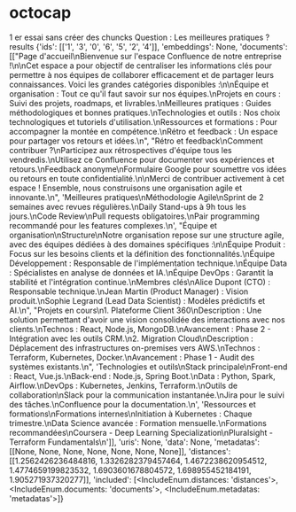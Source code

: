 # octocap

1 er essai sans créer des chuncks
Question : Les meilleures pratiques ?
results {'ids': [['1', '3', '0', '6', '5', '2', '4']], 'embeddings': None, 'documents': [["Page d'accueil\nBienvenue sur l'espace Confluence de notre entreprise !\n\nCet espace a pour objectif de centraliser les informations clés pour permettre à nos équipes de collaborer efficacement et de partager leurs connaissances. Voici les grandes catégories disponibles :\n\nÉquipe et organisation : Tout ce qu'il faut savoir sur nos équipes.\nProjets en cours : Suivi des projets, roadmaps, et livrables.\nMeilleures pratiques : Guides méthodologiques et bonnes pratiques.\nTechnologies et outils : Nos choix technologiques et tutoriels d'utilisation.\nRessources et formations : Pour accompagner la montée en compétence.\nRétro et feedback : Un espace pour partager vos retours et idées.\n", "Rétro et feedback\nComment contribuer ?\nParticipez aux rétrospectives d'équipe tous les vendredis.\nUtilisez ce Confluence pour documenter vos expériences et retours.\nFeedback anonyme\nFormulaire Google pour soumettre vos idées ou retours en toute confidentialité.\n\nMerci de contribuer activement à cet espace ! Ensemble, nous construisons une organisation agile et innovante.\n", 'Meilleures pratiques\nMéthodologie Agile\nSprint de 2 semaines avec revues régulières.\nDaily Stand-ups à 9h tous les jours.\nCode Review\nPull requests obligatoires.\nPair programming recommandé pour les features complexes.\n', "Équipe et organisation\nStructure\nNotre organisation repose sur une structure agile, avec des équipes dédiées à des domaines spécifiques :\n\nÉquipe Produit : Focus sur les besoins clients et la définition des fonctionnalités.\nÉquipe Développement : Responsable de l'implémentation technique.\nÉquipe Data : Spécialistes en analyse de données et IA.\nÉquipe DevOps : Garantit la stabilité et l'intégration continue.\nMembres clés\nAlice Dupont (CTO) : Responsable technique.\nJean Martin (Product Manager) : Vision produit.\nSophie Legrand (Lead Data Scientist) : Modèles prédictifs et AI.\n", "Projets en cours\n1. Plateforme Client 360\nDescription : Une solution permettant d'avoir une vision consolidée des interactions avec nos clients.\nTechnos : React, Node.js, MongoDB.\nAvancement : Phase 2 - Intégration avec les outils CRM.\n2. Migration Cloud\nDescription : Déplacement des infrastructures on-premises vers AWS.\nTechnos : Terraform, Kubernetes, Docker.\nAvancement : Phase 1 - Audit des systèmes existants.\n", 'Technologies et outils\nStack principale\nFront-end : React, Vue.js.\nBack-end : Node.js, Spring Boot.\nData : Python, Spark, Airflow.\nDevOps : Kubernetes, Jenkins, Terraform.\nOutils de collaboration\nSlack pour la communication instantanée.\nJira pour le suivi des tâches.\nConfluence pour la documentation.\n', 'Ressources et formations\nFormations internes\nInitiation à Kubernetes : Chaque trimestre.\nData Science avancée : Formation mensuelle.\nFormations recommandées\nCoursera - Deep Learning Specialization\nPluralsight - Terraform Fundamentals\n']], 'uris': None, 'data': None, 'metadatas': [[None, None, None, None, None, None, None]], 'distances': [[1.2562426236484816, 1.3326282379457464, 1.4672238620954512, 1.4774659199823532, 1.6903601678804572, 1.698955452184191, 1.905271937320277]], 'included': [<IncludeEnum.distances: 'distances'>, <IncludeEnum.documents: 'documents'>, <IncludeEnum.metadatas: 'metadatas'>]}


